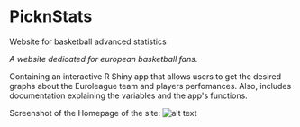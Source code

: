 # PicknStats
Website for basketball advanced statistics 

*A website dedicated for european basketball fans.*

Containing an interactive R Shiny app that allows users to get the desired graphs about the Euroleague team and players perfomances.
Also, includes documentation explaining the variables and the app's functions.

Screenshot of the Homepage of the site: 
![alt text](https://github.com/SimosLeei/PicknStats/blob/screenshots/Picknstats.png?raw=true)
